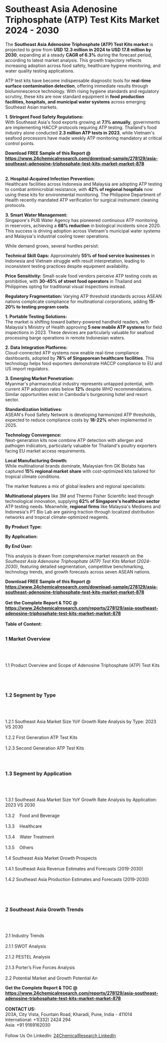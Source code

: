 <h1>Southeast Asia Adenosine Triphosphate (ATP) Test Kits Market 2024 - 2030</h1><p>The <strong>Southeast Asia Adenosine Triphosphate (ATP) Test Kits market</strong> is projected to grow from <strong>USD 12.3 million in 2024 to USD 17.8 million by 2030</strong>, expanding at a steady <strong>CAGR of 6.3%</strong> during the forecast period, according to latest market analysis. This growth trajectory reflects increasing adoption across food safety, healthcare hygiene monitoring, and water quality testing applications.</p><p>ATP test kits have become indispensable diagnostic tools for <strong>real-time surface contamination detection</strong>, offering immediate results through bioluminescence technology. With rising hygiene standards and regulatory scrutiny, these kits are now standard equipment in <strong>food production facilities, hospitals, and municipal water systems</strong> across emerging Southeast Asian markets.</p><p><strong>1. Stringent Food Safety Regulations:</strong><br>
With Southeast Asia's food exports growing at <strong>7.1% annually</strong>, governments are implementing HACCP protocols requiring ATP testing. Thailand's food industry alone conducted <strong>2.3 million ATP tests in 2023</strong>, while Vietnam's seafood processors have made weekly ATP monitoring mandatory at critical control points.</p><div><b>Download FREE Sample of this Report @ 
            <a href="https://www.24chemicalresearch.com/download-sample/278129/asia-southeast-adenosine-triphosphate-test-kits-market-market-878">
            https://www.24chemicalresearch.com/download-sample/278129/asia-southeast-adenosine-triphosphate-test-kits-market-market-878</a></b></div><br><p><strong>2. Hospital-Acquired Infection Prevention:</strong><br>
Healthcare facilities across Indonesia and Malaysia are adopting ATP testing to combat antimicrobial resistance, with <strong>42% of regional hospitals</strong> now using these kits for environmental monitoring. The Philippine Department of Health recently mandated ATP verification for surgical instrument cleaning protocols.</p><p><strong>3. Smart Water Management:</strong><br>
Singapore's PUB Water Agency has pioneered continuous ATP monitoring in reservoirs, achieving a <strong>68% reduction</strong> in biological incidents since 2020. This success is driving adoption across Vietnam's municipal water systems and Malaysia's industrial cooling tower operations.</p><p>While demand grows, several hurdles persist:</p><p><strong>Technical Skill Gaps:</strong> Approximately <strong>55% of food service businesses</strong> in Indonesia and Vietnam struggle with result interpretation, leading to inconsistent testing practices despite equipment availability.</p><p><strong>Price Sensitivity:</strong> Small-scale food vendors perceive ATP testing costs as prohibitive, with <strong>30-45% of street food operators</strong> in Thailand and Philippines opting for traditional visual inspections instead.</p><p><strong>Regulatory Fragmentation:</strong> Varying ATP threshold standards across ASEAN nations complicate compliance for multinational corporations, adding <strong>15-20% to testing program costs</strong>.</p><p><strong>1. Portable Testing Solutions:</strong><br>
The market is shifting toward battery-powered handheld readers, with Malaysia's Ministry of Health approving <strong>5 new mobile ATP systems</strong> for field inspections in 2023. These devices are particularly valuable for seafood processing barge operations in remote Indonesian waters.</p><p><strong>2. Data Integration Platforms:</strong><br>
Cloud-connected ATP systems now enable real-time compliance dashboards, adopted by <strong>78% of Singaporean healthcare facilities</strong>. This technology helps food exporters demonstrate HACCP compliance to EU and US import regulators.</p><p><strong>3. Emerging Market Penetration:</strong><br>
Myanmar's pharmaceutical industry represents untapped potential, with current ATP adoption rates below <strong>12%</strong> despite WHO recommendations. Similar opportunities exist in Cambodia's burgeoning hotel and resort sector.</p><p><strong>Standardization Initiatives:</strong><br>
    ASEAN's Food Safety Network is developing harmonized ATP thresholds, expected to reduce compliance costs by <strong>18-22%</strong> when implemented in 2025.</p><p><strong>Technology Convergence:</strong><br>
    Next-generation kits now combine ATP detection with allergen and pathogen indicators, particularly valuable for Thailand's poultry exporters facing EU market access requirements.</p><p><strong>Local Manufacturing Growth:</strong><br>
    While multinational brands dominate, Malaysian firm GK Biolabs has captured <strong>15% regional market share</strong> with cost-optimized kits tailored for tropical climate conditions.</p><p>The market features a mix of global leaders and regional specialists:</p><p><strong>Multinational players</strong> like 3M and Thermo Fisher Scientific lead through technological innovation, supplying <strong>62% of Singapore's healthcare sector</strong> ATP testing needs. Meanwhile, <strong>regional firms</strong> like Malaysia's Medisens and Indonesia's PT Bio Lab are gaining traction through localized distribution networks and tropical climate-optimized reagents.</p><p><strong>By Product Type:</strong></p><p><strong>By Application:</strong></p><p><strong>By End User:</strong></p><p>This analysis is drawn from comprehensive market research on the <em>Southeast Asia Adenosine Triphosphate (ATP) Test Kits Market (2024-2030)</em>, featuring detailed segmentation, competitive benchmarking, technology trends, and growth forecasts across seven ASEAN nations.</p><div><b>Download FREE Sample of this Report @ 
            <a href="https://www.24chemicalresearch.com/download-sample/278129/asia-southeast-adenosine-triphosphate-test-kits-market-market-878">
            https://www.24chemicalresearch.com/download-sample/278129/asia-southeast-adenosine-triphosphate-test-kits-market-market-878</a></b></div><br><div><b>Get the Complete Report & TOC @ 
            <a href="https://www.24chemicalresearch.com/reports/278129/asia-southeast-adenosine-triphosphate-test-kits-market-market-878">
            https://www.24chemicalresearch.com/reports/278129/asia-southeast-adenosine-triphosphate-test-kits-market-market-878</a></b></div><br>
            <b>Table of Content:</b><p><h2><span style="font-size:16px"><strong>1 Market Overview&nbsp;&nbsp; &nbsp;</strong></span></h2><br />
<br />
<p>1.1 Product Overview and Scope of Adenosine Triphosphate (ATP) Test Kits&nbsp;</p><br />
<br />
<h2><strong><span style="font-size:16px">1.2 Segment by Type&nbsp;&nbsp; &nbsp;</span></strong></h2><br />
<br />
<p>1.2.1 Southeast Asia Market Size YoY Growth Rate Analysis by Type: 2023 VS 2030&nbsp;&nbsp; &nbsp;<br /><br />
1.2.2 First Generation ATP Test Kits&nbsp;&nbsp; &nbsp;<br /><br />
1.2.3 Second Generation ATP Test Kits<br /><br />
<br />
<h2><span style="font-size:16px"><strong>1.3 Segment by Application&nbsp;&nbsp;</strong></span></h2><br />
<br />
<p>1.3.1 Southeast Asia Market Size YoY Growth Rate Analysis by Application: 2023 VS 2030&nbsp;&nbsp; &nbsp;<br /><br />
1.3.2&nbsp;&nbsp; &nbsp;Food and Beverage<br /><br />
1.3.3&nbsp;&nbsp; &nbsp;Healthcare<br /><br />
1.3.4&nbsp;&nbsp; &nbsp;Water Treatment<br /><br />
1.3.5&nbsp;&nbsp; &nbsp;Others<br /><br />
1.4 Southeast Asia Market Growth Prospects&nbsp;&nbsp; &nbsp;<br /><br />
1.4.1 Southeast Asia Revenue Estimates and Forecasts (2019-2030)&nbsp;&nbsp; &nbsp;<br /><br />
1.4.2 Southeast Asia Production Estimates and Forecasts (2019-2030)&nbsp;&nbsp;</p><br />
<br />
<h2><span style="font-size:16px"><strong>2 Southeast Asia Growth Trends&nbsp;&nbsp; &nbsp;</strong></span></h2><br />
<br />
<p>2.1 Industry Trends&nbsp;&nbsp; &nbsp;<br /><br />
2.1.1 SWOT Analysis&nbsp;&nbsp; &nbsp;<br /><br />
2.1.2 PESTEL Analysis&nbsp;&nbsp; &nbsp;<br /><br />
2.1.3 Porter&rsquo;s Five Forces Analysis&nbsp;&nbsp; &nbsp;<br /><br />
2.2 Potential Market and Growth Potential An</p><div><b>Get the Complete Report & TOC @ 
            <a href="https://www.24chemicalresearch.com/reports/278129/asia-southeast-adenosine-triphosphate-test-kits-market-market-878">
            https://www.24chemicalresearch.com/reports/278129/asia-southeast-adenosine-triphosphate-test-kits-market-market-878</a></b></div><br><b>CONTACT US:</b><br>
            203A, City Vista, Fountain Road, Kharadi, Pune, India - 411014<br>
            International: +1(332) 2424 294<br>
            Asia: +91 9169162030 <br><br>
            Follow Us On LinkedIn: <a href="https://www.linkedin.com/company/24chemicalresearch/">24ChemicalResearch LinkedIn</a>